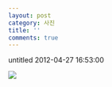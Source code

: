```yaml
---
layout: post
category: 사진
title: ''
comments: true
---
```

untitled
2012-04-27 16:53:00


  

![][link0]

  


[link0]:https://t1.daumcdn.net/cfile/tistory/131E74394F9A50552D
